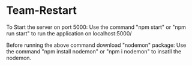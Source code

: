 # Team-Restart

To Start the server on port 5000: 
                                Use the command "npm start" or "npm run start" to run the application on localhost:5000/

Before running the above command download "nodemon" package:
                                Use the command "npm install nodemon" or "npm i nodemon" to insatll the nodemon.
